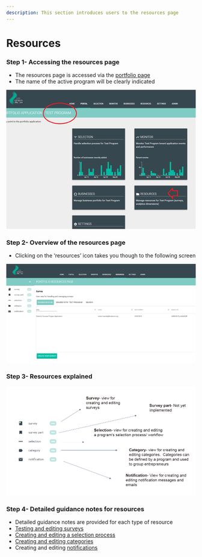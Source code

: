 ```yaml
---
description: This section introduces users to the resources page
---
```


# Resources

### Step 1- Accessing the resources page

* The resources page is accessed via the [portfolio page](https://docs.preignition.org/~/edit/primary/program-users/introduction-to-the-portfolio-page)
* The name of the active program will be clearly indicated

![](../../../.gitbook/assets/image%20%2814%29.png)

### Step 2- Overview of the resources page

* Clicking on the ‘resources’ icon takes you though to the following screen

![](../../../.gitbook/assets/image%20%2833%29.png)

### Step 3- Resources explained

![](../../../.gitbook/assets/image%20%2846%29.png)

### Step 4- Detailed guidance notes for resources

* Detailed guidance notes are provided for each type of resource
* [Testing and editing surveys](https://docs.preignition.org/~/edit/primary/advanced-users/testing-and-editing-surveys)
* [Creating and editing a selection process](https://docs.preignition.org/~/edit/primary/advanced-users/creating-or-editing-a-selection-process)
* [Creating and editing categories](https://docs.preignition.org/~/edit/primary/advanced-users/batches/categories)
* Creating and editing [notifications](https://docs.preignition.org/~/edit/primary/program-users/introduction-to-resources-page/notifications)

